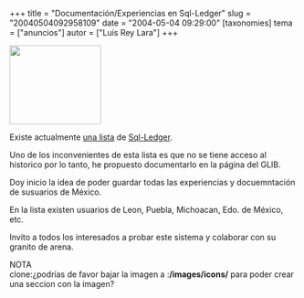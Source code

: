 +++
title = "Documentación/Experiencias en Sql-Ledger"
slug = "20040504092958109"
date = "2004-05-04 09:29:00"
[taxonomies]
tema = ["anuncios"]
autor = ["Luis Rey Lara"]
+++

<img src="http://glib.org.mx/images/articles/20040504092958109_1.gif"
width="160" height="138" />

Existe actualmente [una
lista](https://lists.sourceforge.net/lists/listinfo/sql-ledger-spanish)
de [Sql-Ledger](https://www.sql-ledger.org).

Uno de los inconvenientes de esta lista es que no se tiene acceso al
historico por lo tanto, he propuesto documentarlo en la página del GLIB.

<!-- more -->
Doy inicio la idea de poder guardar todas las experiencias y
docuemntación de susuarios de México.

En la lista existen usuarios de Leon, Puebla, Michoacan, Edo. de México,
etc.

Invito a todos los interesados a probar este sistema y colaborar con su
granito de arena.  
  
NOTA  
clone:¿podrías de favor bajar la imagen a :**/images/icons/** para poder
crear una seccion con la imagen?

